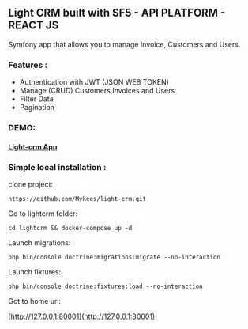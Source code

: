 
## Light CRM built with SF5 - API PLATFORM - REACT JS

Symfony app that allows you to manage Invoice, Customers and Users.

### Features :
- Authentication with JWT (JSON WEB TOKEN)
- Manage (CRUD) Customers,Invoices and Users
- Filter Data
- Pagination

### DEMO:
#### [Light-crm App](https://light-crm.herokuapp.com/)



### Simple local installation :
clone project:
``` 
https://github.com/Mykees/light-crm.git  
```  
Go to lightcrm folder:
```  
cd lightcrm && docker-compose up -d  
``` 
Launch migrations:
```
php bin/console doctrine:migrations:migrate --no-interaction
```

Launch fixtures:
```
php bin/console doctrine:fixtures:load --no-interaction
```
Got to home url:

[http://127.0.0.1:80001](http://127.0.0.1:80001)

